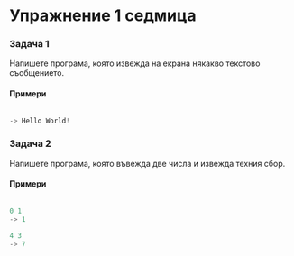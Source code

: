 Упражнение 1 седмица
============

### Задача 1 ###

Напишете програма, която извежда на екрана някакво текстово съобщението.

#### Примери ####

```c++

-> Hello World!

```

### Задача 2 ###

Напишете програма, която въвежда две числа и извежда техния сбор. 

#### Примери ####

```c++

0 1
-> 1

4 3
-> 7

```


